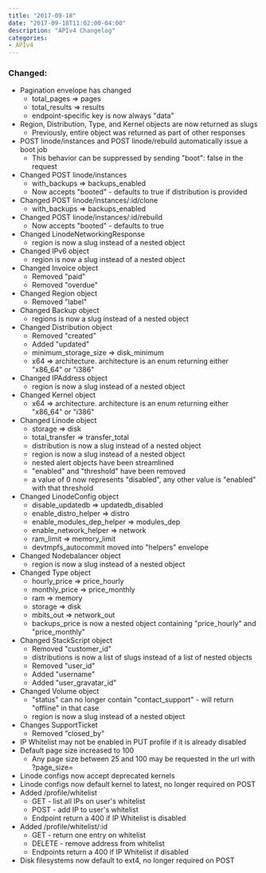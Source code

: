 ```yaml
---
title: "2017-09-18"
date: "2017-09-18T11:02:00-04:00"
description: "APIv4 Changelog"
categories:
- APIv4
---
```

### Changed:

* Pagination envelope has changed
  * total_pages => pages
  * total_results => results
  * endpoint-specific key is now always "data"
* Region, Distribution, Type, and Kernel objects are now returned as slugs
  * Previously, entire object was returned as part of other responses
* POST linode/instances and POST linode/rebuild automatically issue a boot job
  * This behavior can be suppressed by sending "boot": false in the request
* Changed POST linode/instances
  * with_backups => backups_enabled
  * Now accepts "booted" - defaults to true if distribution is provided
* Changed POST linode/instances/:id/clone
  * with_backups => backups_enabled
* Changed POST linode/instances/:id/rebuild
  * Now accepts "booted" - defaults to true
* Changed LinodeNetworkingResponse
  * region is now a slug instead of a nested object
* Changed IPv6 object
  * region is now a slug instead of a nested object
* Changed Invoice object
  * Removed "paid"
  * Removed "overdue"
* Changed Region object
  * Removed "label"
* Changed Backup object
  * regions is now a slug instead of a nested object
* Changed Distribution object
  * Removed "created"
  * Added "updated"
  * minimum_storage_size => disk_minimum
  * x64 => architecture. architecture is an enum returning either "x86_64" or "i386"
* Changed IPAddress object
  * region is now a slug instead of a nested object
* Changed Kernel object
  * x64 => architecture. architecture is an enum returning either "x86_64" or "i386"
* Changed Linode object
  * storage => disk
  * total_transfer => transfer_total
  * distribution is now a slug instead of a nested object
  * region is now a slug instead of a nested object
  * nested alert objects have been streamlined
  * "enabled" and "threshold" have been removed
  * a value of 0 now represents "disabled", any other value is "enabled" with that threshold
* Changed LinodeConfig object
  * disable_updatedb => updatedb_disabled
  * enable_distro_helper => distro
  * enable_modules_dep_helper => modules_dep
  * enable_network_helper => network
  * ram_limit => memory_limit
  * devtmpfs_autocommit moved into "helpers" envelope
* Changed Nodebalancer object
  * region is now a slug instead of a nested object
* Changed Type object
  * hourly_price => price_hourly
  * monthly_price => price_monthly
  * ram => memory
  * storage => disk
  * mbits_out => network_out
  * backups_price is now a nested object containing "price_hourly" and "price_monthly"
* Changed StackScript object
  * Removed "customer_id"
  * distributions is now a list of slugs instead of a list of nested objects
  * Removed "user_id"
  * Added "username"
  * Added "user_gravatar_id"
* Changed Volume object
  * "status" can no longer contain "contact_support" - will return "offline" in that case
  * region is now a slug instead of a nested object
* Changes SupportTicket
  * Removed "closed_by"
* IP Whitelist may not be enabled in PUT profile if it is already disabled
* Default page size increased to 100
  * Any page size between 25 and 100 may be requested in the url with ?page_size=
* Linode configs now accept deprecated kernels
* Linode configs now default kernel to latest, no longer required on POST
* Added /profile/whitelist
  * GET - list all IPs on user's whitelist
  * POST - add IP to user's whitelist
  * Endpoint return a 400 if IP Whitelist is disabled
* Added /profile/whitelist/:id
  * GET - return one entry on whitelist
  * DELETE - remove address from whitelist
  * Endpoints return a 400 if IP Whitelist if disabled
* Disk filesystems now default to ext4, no longer required on POST